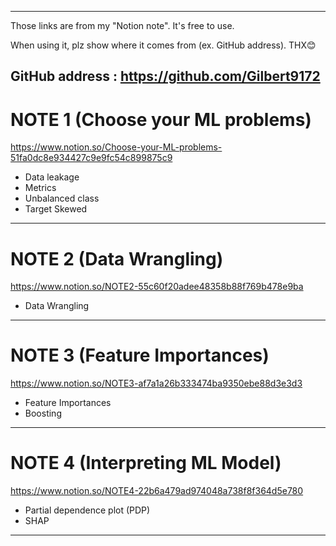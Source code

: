 -------------------------------------------------------------------------
Those links are from my "Notion note". It's free to use.

When using it, plz show where it comes from (ex. GitHub address). THX😊

GitHub address : https://github.com/Gilbert9172
-------------------------------------------------------------------------

# NOTE 1 (Choose your ML problems)

https://www.notion.so/Choose-your-ML-problems-51fa0dc8e934427c9e9fc54c899875c9
- Data leakage
- Metrics
- Unbalanced class
- Target Skewed
-------------------------------------------------------------------------

# NOTE 2 (Data Wrangling)

https://www.notion.so/NOTE2-55c60f20adee48358b88f769b478e9ba
- Data Wrangling
-------------------------------------------------------------------------
# NOTE 3 (Feature Importances)

https://www.notion.so/NOTE3-af7a1a26b333474ba9350ebe88d3e3d3
- Feature Importances
- Boosting
-------------------------------------------------------------------------

# NOTE 4 (Interpreting ML Model)

https://www.notion.so/NOTE4-22b6a479ad974048a738f8f364d5e780
- Partial dependence plot (PDP)
- SHAP
-------------------------------------------------------------------------
